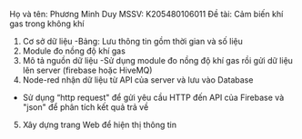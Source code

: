 Họ và tên: Phương Minh Duy
MSSV: K205480106011
Đề tài: Cảm biến khí gas trong không khí
1. Cơ sở dữ liệu
-Bảng: Lưu thông tin gồm thời gian và số liệu
2. Module đo nồng độ khí gas
3. Mô tả nguồn dữ liệu
-Sử dụng module đo nồng độ khí gas rồi gửi dữ liệu lên server (firebase hoặc HiveMQ)
4. Node-red nhận dữ liệu từ API của server và lưu vào Database
- Sử dụng “http request" để gửi yêu cầu HTTP đến API của Firebase và "json" để phân tích kết quả trả về
5. Xây dựng trang Web để hiện thị thông tin


